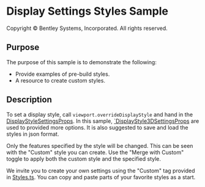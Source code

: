 # Display Settings Styles Sample

Copyright © Bentley Systems, Incorporated. All rights reserved.

## Purpose

The purpose of this sample is to demonstrate the following:

* Provide examples of pre-build styles.
* A resource to create custom styles.

## Description

To set a display style, call `viewport.overrideDisplayStyle` and hand in the [DisplayStyleSettingsProps](https://www.imodeljs.org/reference/imodeljs-common/displaystyles/displaystylesettingsprops/).  In this sample, [`DisplayStyle3DSettingsProps](https://www.imodeljs.org/reference/imodeljs-common/displaystyles/displaystyle3dsettingsprops/) are used to provided more options.  It is also suggested to save and load the styles in json format.

Only the features specified by the style will be changed. This can be seen with the "Custom" style you can create. Use the "Merge with Custom" toggle to apply both the custom style and the specified style.

We invite you to create your own settings using the "Custom" tag provided in [Styles.ts](./Styles.ts).  You can copy and paste parts of your favorite styles as a start.
